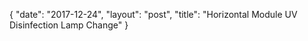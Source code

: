 {
   "date": "2017-12-24",
   "layout": "post",
   "title": "Horizontal Module UV Disinfection Lamp Change"
}

